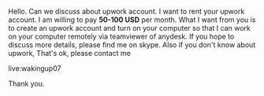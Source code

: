 Hello.
Can we discuss about upwork account.
I want to rent your upwork account.
I am willing to pay <B>50-100 USD</B> per month.
What I want from you is to create an upwork account and turn on your computer so that I can work on your computer remotely via teamviewer of anydesk.
If you hope to discuss more details, please find me on skype.
Also if you don't know about upwork, That's ok, please contact me

live:wakingup07

Thank you.
